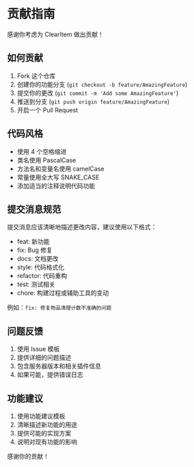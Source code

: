 # 贡献指南

感谢你考虑为 ClearItem 做出贡献！

## 如何贡献

1. Fork 这个仓库
2. 创建你的功能分支 (`git checkout -b feature/AmazingFeature`)
3. 提交你的更改 (`git commit -m 'Add some AmazingFeature'`)
4. 推送到分支 (`git push origin feature/AmazingFeature`)
5. 开启一个 Pull Request

## 代码风格

- 使用 4 个空格缩进
- 类名使用 PascalCase
- 方法名和变量名使用 camelCase
- 常量使用全大写 SNAKE_CASE
- 添加适当的注释说明代码功能

## 提交消息规范

提交消息应该清晰地描述更改内容，建议使用以下格式：

- feat: 新功能
- fix: Bug 修复
- docs: 文档更改
- style: 代码格式化
- refactor: 代码重构
- test: 测试相关
- chore: 构建过程或辅助工具的变动

例如：`fix: 修复物品清理计数不准确的问题`

## 问题反馈

1. 使用 Issue 模板
2. 提供详细的问题描述
3. 包含服务器版本和相关插件信息
4. 如果可能，提供错误日志

## 功能建议

1. 使用功能建议模板
2. 清晰描述新功能的用途
3. 提供可能的实现方案
4. 说明对现有功能的影响

感谢你的贡献！ 